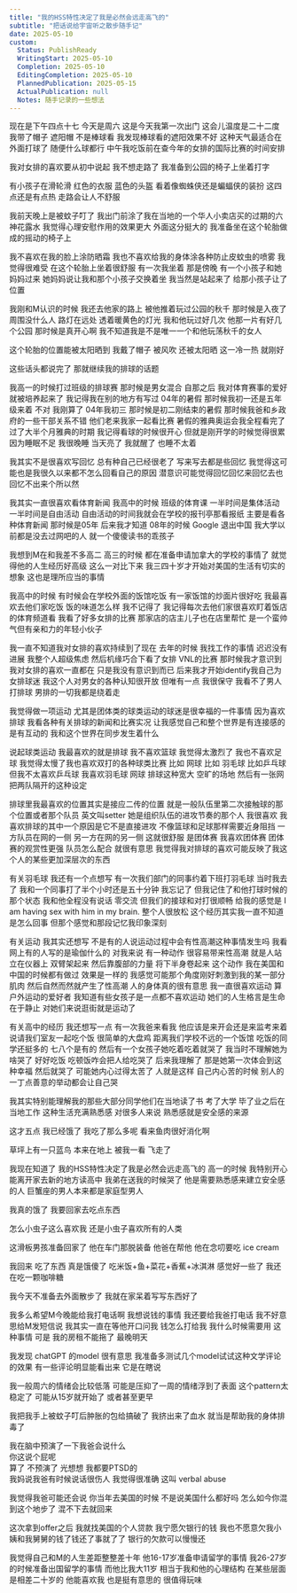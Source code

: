 ```yaml
---  
title: "我的HSS特性决定了我是必然会远走高飞的"  
subtitle: "把话说给宇宙听之散步随手记"  
date: 2025-05-10  
custom:  
  Status: PublishReady  
  WritingStart: 2025-05-10  
  Completion: 2025-05-10  
  EditingCompletion: 2025-05-10  
  PlannedPublication: 2025-05-15  
  ActualPublication: null  
  Notes: 随手记录的一些想法  
---  
```


现在是下午四点十七 今天是周六 这是今天我第一次出门 这会儿温度是二十二度 我带了帽子 遮阳帽 不是棒球看 我发现棒球看的遮阳效果不好 这种天气最适合在外面打球了 随便什么球都行 中午我吃饭前在查今年的女排的国际比赛的时间安排   

我对女排的喜欢要从初中说起 我不想走路了 我准备到公园的椅子上坐着打字  

有小孩子在滑轮滑 红色的衣服 蓝色的头盔 看着像蜘蛛侠还是蝙蝠侠的装扮 这四点还是有点热 走路会让人不舒服   

我前天晚上是被蚊子叮了 我出门前涂了我在当地的一个华人小卖店买的过期的六神花露水 我觉得心理安慰作用的效果更大 外面这分挺大的 我准备坐在这个轮胎做成的摇动的椅子上  

我不喜欢在我的脸上涂防晒霜 我也不喜欢给我的身体涂各种防止皮蚊虫的喷雾 我觉得很难受 在这个轮胎上坐着很舒服 有一次我坐着 那是傍晚 有一个小孩子和她妈妈过来 她妈妈说让我和那个小孩子交换着坐 我当然是站起来了 给那小孩子让了位置  

我刚和M认识的时候 我还去他家的路上 被他推着玩过公园的秋千 那时候是入夜了 周围没什么人 路灯在远处 透着暖黄色的灯光 我和他玩过好几次 他那一片有好几个公园 那时候是真开心啊 我不知道我是不是唯一一个和他玩荡秋千的女人   

这个轮胎的位置能被太阳晒到 我戴了帽子 被风吹 还被太阳晒 这一冷一热 就刚好  

这些话头都说完了 那就继续我的排球的话题   

我高一的时候打过班级的排球赛 那时候是男女混合 自那之后 我对体育赛事的爱好就被培养起来了 我记得我在别的地方有写过 04年的暑假 那时候我初一还是五年级来着 不对 我刚算了 04年我初三 那时候是初二刚结束的暑假 那时候我爸和乡政府的一些干部关系不错 他们老来我家一起看比赛 暑假的雅典奥运会我全程看完了 过了大半个月雅典的时期 我记得看球的时候很开心 但就是刚开学的时候觉得很累 因为睡眠不足 我很晚睡 当天亮了 我就醒了 也睡不太着  

我其实不是很喜欢写回忆 总有种自己已经很老了 写来写去都是些回忆 我觉得这可能也是我很久以来都不怎么回看自己的原因 潜意识可能觉得回忆回忆来回忆去也回忆不出来个所以然  

我其实一直很喜欢看体育新闻 我高中的时候 班级的体育课 一半时间是集体活动 一半时间是自由活动 自由活动的时间我就会在学校的报刊亭那看报纸 主要是看各种体育新闻 那时候是05年 后来我才知道 08年的时候 Google 退出中国 我大学以前都是没去过网吧的人 就一个傻傻读书的乖孩子   

我想到M在和我差不多高二 高三的时候 都在准备申请加拿大的学校的事情了 就觉得他的人生经历好高级 这么一对比下来 我三四十岁才开始对美国的生活有切实的想象 这也是理所应当的事情   

我高中的时候 有时候会在学校外面的饭馆吃饭 有一家饭馆的炒面片很好吃 我最喜欢去他们家吃饭 饭的味道怎么样 我不记得了 我记得每次去他们家很喜欢盯着饭店的体育频道看 我看了好多女排的比赛 那家店的店主儿子也在店里帮忙 是一个蛮帅气但有亲和力的年轻小伙子   

我一直不知道我对女排的喜欢持续到了现在 去年的时候 我找工作的事情 迟迟没有进展 我整个人超级焦虑 然后机缘巧合下看了女排 VNL的比赛 那时候我才意识到 我对女排的喜欢一直都在 只是我没有意识到而已 后来我才开始identify我自己为女排球迷 我这个人对男女的各种认知很开放 但唯有一点 我很保守 我看不了男人打排球 男排的一切我都是绕着走   

我觉得做一项运动 尤其是团体类的球类运动的球迷是很幸福的一件事情 因为喜欢排球 我看各种有关排球的新闻和比赛实况 让我感觉自己和整个世界是有连接感的 是有互动的 我和这个世界在同步发生着什么   

说起球类运动 我最喜欢的就是排球 我不喜欢篮球 我觉得太激烈了 我也不喜欢足球 我觉得太慢了我也喜欢双打的各种球类比赛 比如 网球 比如 羽毛球 比如乒乓球 但我不太喜欢乒乓球 我喜欢羽毛球 网球 排球这种宽大 空旷的场地 然后有一张网 把两队隔开的这种设定  

排球里我最喜欢的位置其实是接应二传的位置 就是一般队伍里第二次接触球的那个位置或者那个队员 英文叫setter 她是组织队伍的进攻节奏的那个人 我很喜欢 我喜欢排球的其中一个原因是它不是直接进攻 不像篮球和足球那样需要近身阻挡 一方队员在网的一侧 另一方在网的另一侧 这就很舒服 是团体赛 我喜欢团体赛 团体赛的观赏性更强 队员怎么配合 就很有意思 我觉得我对排球的喜欢可能反映了我这个人的某些更加深层次的东西  

有关羽毛球 我还有一个点想写 有一次我们部门的同事约着下班打羽毛球 当时我去了 我和一个同事打了半个小时还是五十分钟 我忘记了 但我记住了和他打球时候的那个状态 我和他全程没有说话 零交流 但我们的接球和对打很顺畅 给我的感觉是 I am having sex with him in my brain. 整个人很放松 这个经历其实我一直不知道是怎么回事 但那个感觉和那段记忆我印象深刻  

有关运动 我其实还想写 不是有的人说运动过程中会有性高潮这种事情发生吗 我看网上有的人写的是瑜伽什么的 对我来说 有一种动作 很容易带来性高潮 就是人站立在仪器上 双臂架起来 然后靠腹部的力量 将下半身卷起来 这个动作 我在美国和中国的时候都有做过 效果是一样的 我感觉可能那个角度刚好刺激到我的某一部分肌肉 然后自然而然就产生了性高潮 人的身体真的很有意思 我一直很喜欢运动 算户外运动的爱好者 我知道有些女孩子是一点都不喜欢运动 她们的人生格言是生命在于静止 对她们来说逛街就是运动了   

有关高中的经历 我还想写一点 有一次我爸来看我 他应该是来开会还是来监考来着 说请我们室友一起吃个饭 很简单的大盘鸡 距离我们学校不远的一个饭馆 吃饭的同学还挺多的 七八个是有的 然后有一个女孩子她吃着吃着就哭了 我当时不理解她为啥哭了 好好吃饭 吃顿饭咋会把人给吃哭了 后来我理解了 那是她第一次体会到这种幸福 然后就哭了 可能她内心过得太苦了 人就是这样 自己内心苦的时候 别人的一丁点善意的举动都会让自己哭   

我其实特别能理解我的那些大部分同学他们在当地读了书 考了大学 毕了业之后在当地工作 这种生活充满熟悉感 对很多人来说 熟悉感就是安全感的来源   

这才五点 我已经饿了 我吃了那么多呢 看来鱼肉很好消化啊   

草坪上有一只蓝鸟 本来在地上 被我一看 飞走了   

我现在知道了 我的HSS特性决定了我是必然会远走高飞的 高一的时候 我特别开心能离开家去新的地方读高中 我弟在送我的时候哭了 他是需要熟悉感来建立安全感的人 巨蟹座的男人本来都是家庭型男人   

我真的饿了 我要回家去吃点东西   

怎么小虫子这么喜欢我 还是小虫子喜欢所有的人类  

这滑板男孩准备回家了 他在车门那脱装备 他爸在帮他 他在念叨要吃 ice cream   

我回来 吃了东西 真是饿傻了 吃米饭+鱼+菜花+香蕉+冰淇淋 感觉好一些了 我还在吃一颗咖啡糖   

我今天不准备去外面散步了 我就在家呆着写写东西好了   

我多么希望M今晚能给我打电话啊 我想说钱的事情 我还要给我爸打电话 我不好意思给M发短信说 我其实一直在等他开口问我 钱怎么打给我 我什么时候需要用 这种事情 可是 我的房租不能拖了 最晚明天   

我发现 chatGPT 的model 很有意思 我准备多测试几个model试试这种文学评论的效果 有一些评论明显能看出来 它是在瞎说   

我一般周六的情绪会比较低落 可能是压抑了一周的情绪浮到了表面 这个pattern太稳定了 可能从15岁就开始了 或者甚至更早   

我把我手上被蚊子叮后肿胀的包给搞破了 我挤出来了血水 就当是帮助我的身体排毒了   

我在脑中预演了一下我爸会说什么   
你这说个屁呢   
算了 不预演了 光想想 我都要PTSD的  
我妈说我爸有时候说话很伤人 我觉得很准确 这叫 verbal abuse  

我觉得我爸可能还会说 你当年去美国的时候 不是说美国什么都好吗 怎么如今你混到这个地步了 混不下去就回来  

这次拿到offer之后 我就找美国的个人贷款 我宁愿欠银行的钱 我也不愿意欠我小姨和我舅舅的钱了钱还了事就了了 银行的欠款可以慢慢还   

我觉得自己和M的人生差距整整差十年 他16-17岁准备申请留学的事情 我26-27岁的时候准备出国留学的事情 而他比我大11岁 相当于我和他的心理结构 在某些层面 是相差二十岁的 他能喜欢我 也是挺有意思的 很值得玩味   